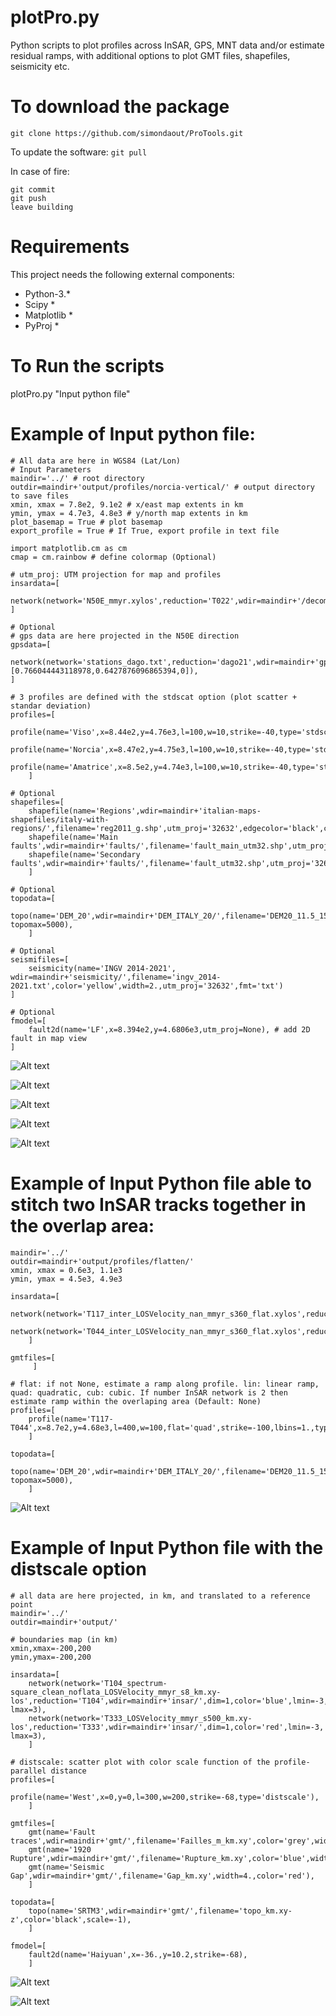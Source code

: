 # plotPro.py 

Python scripts to plot profiles across InSAR, GPS, MNT data and/or estimate residual ramps, with additional options to plot GMT files, shapefiles, seismicity etc. 

To download the package
=============
```git clone https://github.com/simondaout/ProTools.git```

To update the software:
```git pull```

In case of fire:
```
git commit
git push
leave building
```

Requirements
=============
This project needs the following external components:
 * Python-3.*
 * Scipy *
 * Matplotlib *
 * PyProj *

To Run the scripts 
=============
plotPro.py "Input python file"

Example of Input python file:
============

	# All data are here in WGS84 (Lat/Lon)
	# Input Parameters
	maindir='../' # root directory 
	outdir=maindir+'output/profiles/norcia-vertical/' # output directory to save files
	xmin, xmax = 7.8e2, 9.1e2 # x/east map extents in km
	ymin, ymax = 4.7e3, 4.8e3 # y/north map extents in km
	plot_basemap = True # plot basemap 
	export_profile = True # If True, export profile in text file

	import matplotlib.cm as cm
	cmap = cm.rainbow # define colormap (Optional)

    # utm_proj: UTM projection for map and profiles	
	insardata=[
        network(network='N50E_mmyr.xylos',reduction='T022',wdir=maindir+'/decomposition/8looks/',dim=1,scale=1,utm_proj='32632',color='dodgerblue',lmin=-8,lmax=8),
	]

	# Optional
	# gps data are here projected in the N50E direction
	gpsdata=[
        network(network='stations_dago.txt',reduction='dago21',wdir=maindir+'gps/',dim=3,scale=1,utm_proj='32632',lmin=-2.5,lmax=5,proj=[0.766044443118978,0.6427876096865394,0]),
	]
	
	# 3 profiles are defined with the stdscat option (plot scatter + standar deviation)
	profiles=[
         profile(name='Viso',x=8.44e2,y=4.76e3,l=100,w=10,strike=-40,type='stdscat',lbins=1.),
         profile(name='Norcia',x=8.47e2,y=4.75e3,l=100,w=10,strike=-40,type='stdscat',lbins=1.),
         profile(name='Amatrice',x=8.5e2,y=4.74e3,l=100,w=10,strike=-40,type='stdscat',lbins=1.),
        ]

	# Optional
	shapefiles=[
        shapefile(name='Regions',wdir=maindir+'italian-maps-shapefiles/italy-with-regions/',filename='reg2011_g.shp',utm_proj='32632',edgecolor='black',color='none',linewidth=0.5),
        shapefile(name='Main faults',wdir=maindir+'faults/',filename='fault_main_utm32.shp',utm_proj='32632',edgecolor='none',color='red'),
        shapefile(name='Secondary faults',wdir=maindir+'faults/',filename='fault_utm32.shp',utm_proj='32632',edgecolor='none',color='red',linewidth=0.5)
        ]

	# Optional
	topodata=[
        topo(name='DEM_20',wdir=maindir+'DEM_ITALY_20/',filename='DEM20_11.5_15_41.5_43.5_s360.xyz',color='black',width=1.,utm_proj='32632',scale=1,topomin=0, topomax=5000),
        ]

	# Optional
	seismifiles=[
        seismicity(name='INGV 2014-2021', wdir=maindir+'seismicity/',filename='ingv_2014-2021.txt',color='yellow',width=2.,utm_proj='32632',fmt='txt')
	]

	# Optional
	fmodel=[
		fault2d(name='LF',x=8.394e2,y=4.6806e3,utm_proj=None), # add 2D fault in map view
	]


![Alt text](figures/4pro-map.jpg)

![Alt text](figures/4-pro-los.jpg)

![Alt text](figures/4-pro-gps.jpg)

![Alt text](figures/4-pro-topo.jpg)

![Alt text](figures/4_gpsVSinsar.jpg)

Example of Input Python file able to stitch two InSAR tracks together in the overlap area:
============
	
	maindir='../'
	outdir=maindir+'output/profiles/flatten/'
	xmin, xmax = 0.6e3, 1.1e3
	ymin, ymax = 4.5e3, 4.9e3

	insardata=[
        network(network='T117_inter_LOSVelocity_nan_mmyr_s360_flat.xylos',reduction='T117',wdir=maindir+'/T117/ts/',dim=1,color='dodgerblue',lmin=-5,lmax=5,samp=10,perc=98,utm_proj='32632'),
        network(network='T044_inter_LOSVelocity_nan_mmyr_s360_flat.xylos',reduction='T044',wdir=maindir+'/T044/ts/',dim=1,color='coral',lmin=-5,lmax=5,samp=10,perc=98,utm_proj='32632'),
        ]

	gmtfiles=[
         ]

	# flat: if not None, estimate a ramp along profile. lin: linear ramp, quad: quadratic, cub: cubic. If number InSAR network is 2 then estimate ramp within the overlaping area (Default: None)
	profiles=[
        profile(name='T117-T044',x=8.7e2,y=4.68e3,l=400,w=100,flat='quad',strike=-100,lbins=1.,type='std'),
        ]

	topodata=[
        topo(name='DEM_20',wdir=maindir+'DEM_ITALY_20/',filename='DEM20_11.5_15_41.5_43.5_s360.xyz',color='black',width=1.,utm_proj='32632',scale=1,topomin=0, topomax=5000),
        ]


![Alt text](figures/T117-T044pro-los.jpg)

Example of Input Python file with the distscale option
============

	# all data are here projected, in km, and translated to a reference point
	maindir='../'
	outdir=maindir+'output/'

	# boundaries map (in km)
	xmin,xmax=-200,200
	ymin,ymax=-200,200

	insardata=[
        network(network='T104_spectrum-square_clean_noflata_LOSVelocity_mmyr_s8_km.xy-los',reduction='T104',wdir=maindir+'insar/',dim=1,color='blue',lmin=-3, lmax=3),
        network(network='T333_LOSVelocity_mmyr_s500_km.xy-los',reduction='T333',wdir=maindir+'insar/',dim=1,color='red',lmin=-3, lmax=3),
        ]

	# distscale: scatter plot with color scale function of the profile-parallel distance
	profiles=[
         profile(name='West',x=0,y=0,l=300,w=200,strike=-68,type='distscale'),
        ]

	gmtfiles=[
        gmt(name='Fault traces',wdir=maindir+'gmt/',filename='Failles_m_km.xy',color='grey',width=2.),
        gmt(name='1920 Rupture',wdir=maindir+'gmt/',filename='Rupture_km.xy',color='blue',width=4.),
        gmt(name='Seismic Gap',wdir=maindir+'gmt/',filename='Gap_km.xy',width=4.,color='red'),
        ]

	topodata=[
        topo(name='SRTM3',wdir=maindir+'gmt/',filename='topo_km.xy-z',color='black',scale=-1),
        ]

	fmodel=[
        fault2d(name='Haiyuan',x=-36.,y=10.2,strike=-68),
        ]

![Alt text](figures/Westpro-map.jpg)

![Alt text](figures/West-pro-los.jpg)
